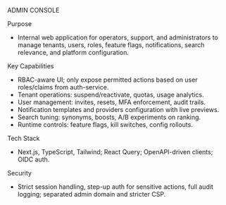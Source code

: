 ADMIN CONSOLE

Purpose
- Internal web application for operators, support, and administrators to manage tenants, users, roles, feature flags, notifications, search relevance, and platform configuration.

Key Capabilities
- RBAC-aware UI; only expose permitted actions based on user roles/claims from auth-service.
- Tenant operations: suspend/reactivate, quotas, usage analytics.
- User management: invites, resets, MFA enforcement, audit trails.
- Notification templates and providers configuration with live previews.
- Search tuning: synonyms, boosts, A/B experiments on ranking.
- Runtime controls: feature flags, kill switches, config rollouts.

Tech Stack
- Next.js, TypeScript, Tailwind; React Query; OpenAPI-driven clients; OIDC auth.

Security
- Strict session handling, step-up auth for sensitive actions, full audit logging; separated admin domain and stricter CSP.
